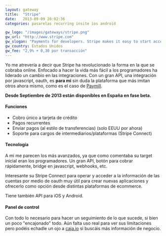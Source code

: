 ```yaml
---
layout: gateway
title:  "Stripe"
date:   2013-09-09 20:02:36
categories: pasarelas recurring insite ios android

gw_logo: "/images/gateways/stripe.png"
gw_url: "http://www.stripe.com"
gw_slogan: "Payments for developers. Stripe makes it easy to start accepting credit cards on the web today."
gw_country: Estados Unidos
gw_fee: "2,9% + 0,30 por transacción"
---
```



Yo me atrevería a decir que Stripe ha revolucionado la forma en la que se cobraba online. Enfocado a hacer la vida más fácil a los programadores ha liderado un cambio en las integraciones. Con un gran API, una integración por javascript, oauth, es **para mi** sin duda la plataforma que más imitan otros ahora mismo, como es el caso de [Paymill](/paymill/).

**Desde Septiembre de 2013 están disponibles en España en fase beta.**

#### Funciones

- Cobro único a tarjeta de crédito
- Pagos recurrentes
- Enviar pagos (al estilo de transferencias) (solo EEUU por ahora)
- Soporte para cargos de intermediarios/plataformas (Stripe Connect)

#### Tecnología

A mi me parecen los más avanzados, ya que como comentaba su target inicial eran los programadores. Un gran API, botón para cobrar rápidamente, bridge en javascript, webhooks, etc.

Interesante su Stripe Connect para operar y acceder a la información de las cuentas por medio de oauth muy útil para crear nuevas aplicaciones y ofrecerlo como opción desde distintas plataformas de ecommerce.

Tiene también API para iOS y Android.

#### Panel de control

Con todo lo necesario para hacer un seguimiento de lo que sucede, si bien un poco "encajonado" todo. Aún falta uso real para ver sus limitaciones pero podéis echadle un ojo a [caja.io](http://www.caja.io) si buscáis más información de negocio.